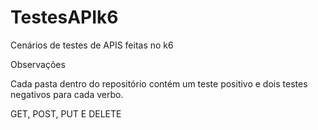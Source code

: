# TestesAPIk6
Cenários de testes de APIS feitas no k6

Observações 

Cada pasta dentro do repositório contém um teste positivo e dois testes negativos para cada verbo.

GET, POST, PUT E DELETE
